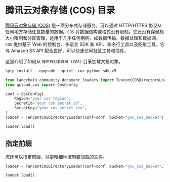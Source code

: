 # 腾讯云对象存储 (COS) 目录

[腾讯云对象存储 (COS)](https://www.tencentcloud.com/products/cos) 是一项分布式存储服务，可以通过 HTTP/HTTPS 协议从任何地方存储任意数量的数据。`COS` 对数据结构或格式没有限制。它还没有存储桶大小限制和分区管理，适用于几乎任何用例，如数据传输、数据处理和数据湖。`COS` 提供基于 Web 的控制台、多语言 SDK 和 API、命令行工具以及图形工具。它与 Amazon S3 API 配合良好，可以快速访问社区工具和插件。

这里介绍了如何从 `腾讯云对象存储 (COS)` 目录加载文档对象。

```python
%pip install --upgrade --quiet  cos-python-sdk-v5
```

```python
from langchain_community.document_loaders import TencentCOSDirectoryLoader
from qcloud_cos import CosConfig
```

```python
conf = CosConfig(
    Region="your cos region",
    SecretId="your cos secret_id",
    SecretKey="your cos secret_key",
)
loader = TencentCOSDirectoryLoader(conf=conf, bucket="you_cos_bucket")
```

```python
loader.load()
```

## 指定前缀

您还可以指定前缀，以更精细地控制要加载的文件。

```python
loader = TencentCOSDirectoryLoader(conf=conf, bucket="you_cos_bucket", prefix="fake")
```

```python
loader.load()
```